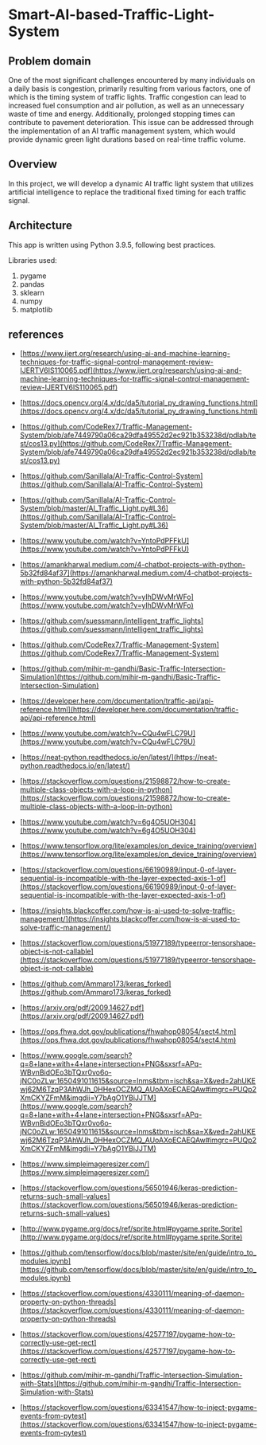 # Smart-AI-based-Traffic-Light-System

## Problem domain
One of the most significant challenges encountered by many individuals on a daily basis is congestion, primarily resulting from various factors, one of which is the timing system of traffic lights. Traffic congestion can lead to increased fuel consumption and air pollution, as well as an unnecessary waste of time and energy. Additionally, prolonged stopping times can contribute to pavement deterioration. This issue can be addressed through the implementation of an AI traffic management system, which would provide dynamic green light durations based on real-time traffic volume.

## Overview
In this project, we will develop a dynamic AI traffic light system that utilizes artificial intelligence to replace the traditional fixed timing for each traffic signal.

## Architecture
This app is written using Python 3.9.5, following best practices.

Libraries used:

1. pygame
2. pandas
3. sklearn
4. numpy
5. matplotlib

## references

- [https://www.ijert.org/research/using-ai-and-machine-learning-techniques-for-traffic-signal-control-management-review-IJERTV6IS110065.pdf](https://www.ijert.org/research/using-ai-and-machine-learning-techniques-for-traffic-signal-control-management-review-IJERTV6IS110065.pdf)

- [https://docs.opencv.org/4.x/dc/da5/tutorial_py_drawing_functions.html](https://docs.opencv.org/4.x/dc/da5/tutorial_py_drawing_functions.html)

- [https://github.com/CodeRex7/Traffic-Management-System/blob/afe7449790a06ca29dfa49552d2ec921b353238d/pdlab/test/cos13.py](https://github.com/CodeRex7/Traffic-Management-System/blob/afe7449790a06ca29dfa49552d2ec921b353238d/pdlab/test/cos13.py)

- [https://github.com/Sanillala/AI-Traffic-Control-System](https://github.com/Sanillala/AI-Traffic-Control-System)

- [https://github.com/Sanillala/AI-Traffic-Control-System/blob/master/AI_Traffic_Light.py#L36](https://github.com/Sanillala/AI-Traffic-Control-System/blob/master/AI_Traffic_Light.py#L36)

- [https://www.youtube.com/watch?v=YntoPdPFFkU](https://www.youtube.com/watch?v=YntoPdPFFkU)

- [https://amankharwal.medium.com/4-chatbot-projects-with-python-5b32fd84af37](https://amankharwal.medium.com/4-chatbot-projects-with-python-5b32fd84af37)

- [https://www.youtube.com/watch?v=yIhDWvMrWFo](https://www.youtube.com/watch?v=yIhDWvMrWFo)

- [https://github.com/suessmann/intelligent_traffic_lights](https://github.com/suessmann/intelligent_traffic_lights)

- [https://github.com/CodeRex7/Traffic-Management-System](https://github.com/CodeRex7/Traffic-Management-System)

- [https://github.com/mihir-m-gandhi/Basic-Traffic-Intersection-Simulation](https://github.com/mihir-m-gandhi/Basic-Traffic-Intersection-Simulation)

- [https://developer.here.com/documentation/traffic-api/api-reference.html](https://developer.here.com/documentation/traffic-api/api-reference.html)

- [https://www.youtube.com/watch?v=CQu4wFLC79U](https://www.youtube.com/watch?v=CQu4wFLC79U)

- [https://neat-python.readthedocs.io/en/latest/](https://neat-python.readthedocs.io/en/latest/)

- [https://stackoverflow.com/questions/21598872/how-to-create-multiple-class-objects-with-a-loop-in-python](https://stackoverflow.com/questions/21598872/how-to-create-multiple-class-objects-with-a-loop-in-python)

- [https://www.youtube.com/watch?v=6g4O5UOH304](https://www.youtube.com/watch?v=6g4O5UOH304)

- [https://www.tensorflow.org/lite/examples/on_device_training/overview](https://www.tensorflow.org/lite/examples/on_device_training/overview)

- [https://stackoverflow.com/questions/66190989/input-0-of-layer-sequential-is-incompatible-with-the-layer-expected-axis-1-of](https://stackoverflow.com/questions/66190989/input-0-of-layer-sequential-is-incompatible-with-the-layer-expected-axis-1-of)

- [https://insights.blackcoffer.com/how-is-ai-used-to-solve-traffic-management/](https://insights.blackcoffer.com/how-is-ai-used-to-solve-traffic-management/)

- [https://stackoverflow.com/questions/51977189/typeerror-tensorshape-object-is-not-callable](https://stackoverflow.com/questions/51977189/typeerror-tensorshape-object-is-not-callable)

- [https://github.com/Ammaro173/keras_forked](https://github.com/Ammaro173/keras_forked)

- [https://arxiv.org/pdf/2009.14627.pdf](https://arxiv.org/pdf/2009.14627.pdf)

- [https://ops.fhwa.dot.gov/publications/fhwahop08054/sect4.htm](https://ops.fhwa.dot.gov/publications/fhwahop08054/sect4.htm)

- [https://www.google.com/search?q=8+lane+with+4+lane+intersection+PNG&sxsrf=APq-WBvnBidOEo3bTQxr0vo6o-jNC0oZLw:1650491011615&source=lnms&tbm=isch&sa=X&ved=2ahUKEwj62M6TzqP3AhWJh_0HHexOCZMQ_AUoAXoECAEQAw#imgrc=PUQp2XmCKYZFmM&imgdii=Y7bAgO1YBiJJTM](https://www.google.com/search?q=8+lane+with+4+lane+intersection+PNG&sxsrf=APq-WBvnBidOEo3bTQxr0vo6o-jNC0oZLw:1650491011615&source=lnms&tbm=isch&sa=X&ved=2ahUKEwj62M6TzqP3AhWJh_0HHexOCZMQ_AUoAXoECAEQAw#imgrc=PUQp2XmCKYZFmM&imgdii=Y7bAgO1YBiJJTM)

- [https://www.simpleimageresizer.com/](https://www.simpleimageresizer.com/)

- [https://stackoverflow.com/questions/56501946/keras-prediction-returns-such-small-values](https://stackoverflow.com/questions/56501946/keras-prediction-returns-such-small-values)

- [http://www.pygame.org/docs/ref/sprite.html#pygame.sprite.Sprite](http://www.pygame.org/docs/ref/sprite.html#pygame.sprite.Sprite)

- [https://github.com/tensorflow/docs/blob/master/site/en/guide/intro_to_modules.ipynb](https://github.com/tensorflow/docs/blob/master/site/en/guide/intro_to_modules.ipynb)

- [https://stackoverflow.com/questions/4330111/meaning-of-daemon-property-on-python-threads](https://stackoverflow.com/questions/4330111/meaning-of-daemon-property-on-python-threads)

- [https://stackoverflow.com/questions/42577197/pygame-how-to-correctly-use-get-rect](https://stackoverflow.com/questions/42577197/pygame-how-to-correctly-use-get-rect)

- [https://github.com/mihir-m-gandhi/Traffic-Intersection-Simulation-with-Stats](https://github.com/mihir-m-gandhi/Traffic-Intersection-Simulation-with-Stats)

- [https://stackoverflow.com/questions/63341547/how-to-inject-pygame-events-from-pytest](https://stackoverflow.com/questions/63341547/how-to-inject-pygame-events-from-pytest)
